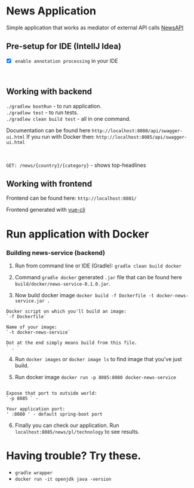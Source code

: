 # News Application

Simple application that works as mediator of external API calls [NewsAPI](https://newsapi.org/docs/endpoints/top-headlines)

## Pre-setup for IDE (IntellJ Idea)
- [x] `enable annotation processing` in your IDE

<BR>

## Working with backend

`./gradlew bootRun` - to run application. <BR>
`./gradlew test` - to run tests. <BR>
`./gradlew clean build test` - all in one command. <BR>

Documentation can be found here `http://localhost:8080/api/swagger-ui.html`
If you run with Docker then: `http://localhost:8085/api/swagger-ui.html`

<BR>
  
`GET: /news/{country}/{category}` - shows top-headlines

## Working with frontend

Frontend can be found here: `http://localhost:8081/`

Frontend generated with [vue-cli](https://cli.vuejs.org/guide/creating-a-project.html#vue-create)







# Run application with Docker
### Building news-service (backend)
1. Run from command line or IDE (Gradle):
`gradle clean build docker`

2. Command `gradle docker` generated `.jar` file that can be found here `build/docker/news-service-0.1.0.jar`.

3. Now build docker image `docker build -f Dockerfile -t docker-news-service.jar .`
```
Docker script on which you'll build an image:
`-f Dockerfile`

Name of your image:
`-t docker-news-service`

Dot at the end simply means build from this file.
` . `
```

4. Run `docker images` or `docker image ls` to find image that you've just build.

5. Run docker image `docker run -p 8085:8080 docker-news-service`

```

Expose that port to outside world:
`-p 8085 ` - 

Your application port:
' :8080 ' - default spring-boot port

```


6. Finally you can check our application. 
Run `localhost:8085/news/pl/technology` to see results.

# Having trouble? Try these.

- `gradle wrapper`
- `docker run -it openjdk java -version` 
